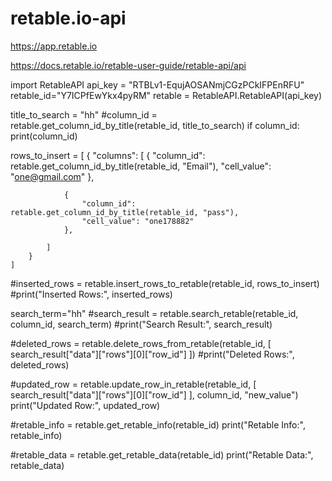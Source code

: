 # retable.io-api
https://app.retable.io

https://docs.retable.io/retable-user-guide/retable-api/api

import RetableAPI
api_key = "RTBLv1-EqujAOSANmjCGzPCkIFPEnRFU"
retable_id="Y7ICPfEwYkx4pyRM"
retable = RetableAPI.RetableAPI(api_key)

title_to_search = "hh"
#column_id = retable.get_column_id_by_title(retable_id, title_to_search)
if column_id:
    print(column_id)



rows_to_insert = [
        {
            "columns": [
                {
                    "column_id": retable.get_column_id_by_title(retable_id, "Email"),
                    "cell_value": "one@gmail.com"
                },
                
                {
                    "column_id": retable.get_column_id_by_title(retable_id, "pass"),
                    "cell_value": "one178882"
                },
                
            ]
        }
    ]
#inserted_rows = retable.insert_rows_to_retable(retable_id, rows_to_insert)
#print("Inserted Rows:", inserted_rows)

search_term="hh"
#search_result = retable.search_retable(retable_id, column_id, search_term)
#print("Search Result:", search_result)

#deleted_rows = retable.delete_rows_from_retable(retable_id, [  search_result["data"]["rows"][0]["row_id"]  ])
#print("Deleted Rows:", deleted_rows)


#updated_row = retable.update_row_in_retable(retable_id, [  search_result["data"]["rows"][0]["row_id"]  ], column_id, "new_value")
print("Updated Row:", updated_row)


#retable_info = retable.get_retable_info(retable_id)
print("Retable Info:", retable_info)


#retable_data = retable.get_retable_data(retable_id)
print("Retable Data:", retable_data)


